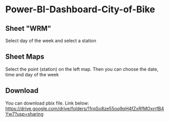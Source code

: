 # Power-BI-Dashboard-City-of-Bike
## Sheet "WRM"
Select day of the week and select a station

## Sheet Maps
Select the point (station) on the left map. Then you can choose the date, time and day of the week

## Download
You can download pbix file. Link below:
https://drive.google.com/drive/folders/11rqSo8ze55oq9qH4fZxRfMOxrrfB4Yw7?usp=sharing

